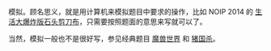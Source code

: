 模拟。顾名思义，就是用计算机来模拟题目中要求的操作，比如 NOIP 2014 的 [生活大爆炸版石头剪刀布](https://loj.ac/problem/2498)，只需要按照题面的意思来写就可以了。

当然，模拟一般也不是很好写，参见经典题目 [魔兽世界](http://bailian.openjudge.cn/practice/3750/) 和 [猪国杀](https://www.lydsy.com/JudgeOnline/problem.php?id=1972)。